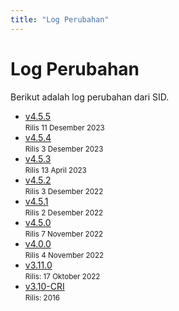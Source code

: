 ```yaml
---
title: "Log Perubahan"
---
```


# Log Perubahan
Berikut adalah log perubahan dari SID.

- [v4.5.5](/changelog/455)<br>
  <small>Rilis 11 Desember 2023</small>
- [v4.5.4](/changelog/454)<br>
  <small>Rilis 3 Desember 2023</small>
- [v4.5.3](/changelog/453)<br>
  <small>Rilis 13 April 2023</small>
- [v4.5.2](/changelog/452)<br>
  <small>Rilis 3 Desember 2022</small>
- [v4.5.1](/changelog/451)<br>
  <small>Rilis 2 Desember 2022</small>
- [v4.5.0](/changelog/450)<br>
  <small>Rilis 7 November 2022</small>
- [v4.0.0](/changelog/4-0-0)<br>
  <small>Rilis 4 November 2022</small>
- [v3.11.0](/changelog/3-11-0)<br>
  <small>Rilis: 17 Oktober 2022</small>
- [v3.10-CRI](/changelog/3-10-cri)<br>
  <small>Rilis: 2016</small>
